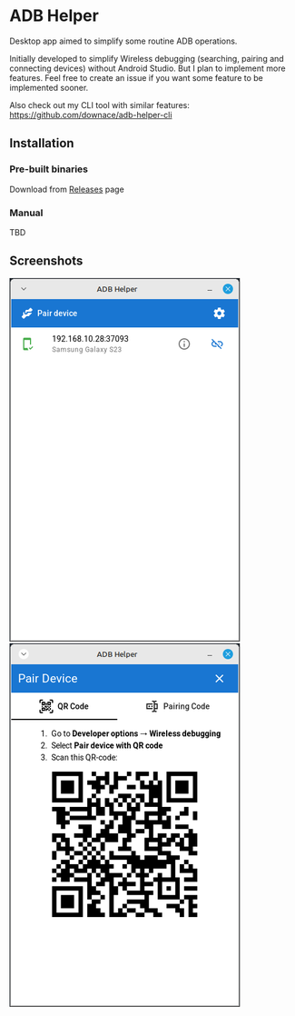 # ADB Helper

Desktop app aimed to simplify some routine ADB operations.

Initially developed to simplify Wireless debugging (searching, pairing and connecting devices) without Android Studio.
But I plan to implement more features. Feel free to create an issue if you want some feature to be implemented sooner.

Also check out my CLI tool with similar features: https://github.com/downace/adb-helper-cli

## Installation

### Pre-built binaries

Download from [Releases](https://github.com/downace/adb-helper-desktop/releases) page

### Manual

TBD

## Screenshots

![](media/screenshot1.png) ![](media/screenshot2.png)
